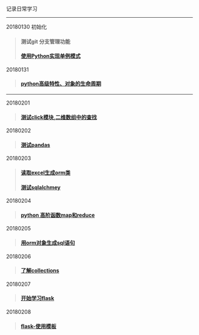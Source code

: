 记录日常学习

---------------------------
20180130 初始化
> #### 测试git 分支管理功能
> #### [使用Python实现单例模式](./20180130)

20180131
> #### [python高级特性、对象的生命周期](./20180131)
---
20180201
> #### [测试click模块,二维数组中的查找](./20180201)
20180202
> #### [测试pandas](./20180202)
20180203
> #### [读取excel生成orm类](./20180203)
> #### [测试sqlalchmey](./20180203)
20180204
> #### [python 高阶函数map和reduce](./20180204)
20180205
> #### [用orm对象生成sql语句](./20180205)
20180206
> #### [了解collections](./20180206)
20180207
> #### [开始学习flask](./20180207)
20180208
> #### [flask-使用模板](./20180208)
